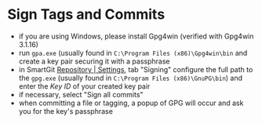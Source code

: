 # Sign Tags and Commits

-   if you are using Windows, please install Gpg4win (verified with Gpg4win 3.1.16)
-   run `gpa.exe` (usually found in `C:\Program Files (x86)\Gpg4win\bin` and create a key pair securing it with a passphrase
-   in SmartGit [Repository \| Settings](../Latest/Repository-Settings.md),
    tab "Signing" configure the full path to the `gpg.exe` (usually found in `C:\Program Files (x86)\GnuPG\bin`) and enter the
    *Key ID* of your created key pair
-   if necessary, select "Sign all commits"
-   when committing a file or tagging, a popup of GPG will occur and ask you for the key's passphrase
